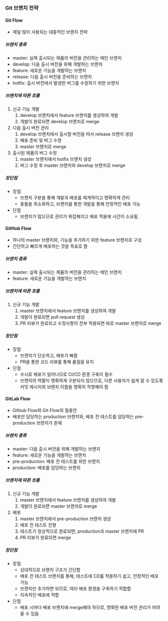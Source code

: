 ### Git 브랜치 전략
#### Git Flow
- 제일 많이 사용되는 대중적인 브랜치 전략
##### 브랜치 종류
- master: 실제 출시되는 제품의 버전을 관리하는 메인 브랜치
- develop: 다음 출시 버전을 위해 개발하는 브랜치
- feature: 새로운 기능을 개발하는 브랜치
- release: 다음 출시 버전을 준비하는 브랜치
- hotfix: 출시 버전에서 발생한 버그를 수정하기 위한 브랜치
##### 브랜치에 따른 흐름
1. 신규 기능 개발
   1. develop 브랜치에서 feature 브랜치를 생성하여 개발
   2. 개발이 완료되면 develop 브랜치로 merge
2. 다음 출시 버전 관리
   1. develop 브랜치에서 출시할 버전을 따서 release 브랜치 생성
   2. 배포 준비 및 버그 수정
   3. master 브랜치로 merge
3. 출시된 제품의 버그 수정
   1. master 브랜치에서 hotfix 브랜치 생성
   2. 버그 수정 후 master 브랜치와 develop 브랜치로 merge

##### 장단점
- 장점
  - 브랜치 구분을 통해 개발과 배포를 체계적이고 명확하게 관리
  - 충돌을 최소화하고, 브랜치를 통한 개발을 통해 안정적인 배포 가능
- 단점
  - 브랜치가 많으므로 관리가 복잡해지고 배포 적용에 시간이 소요됨

#### GitHub Flow
- 하나의 master 브랜치와, 기능을 추가하기 위한 feature 브랜치로 구성
- 간단하고 빠르게 배포하는 것을 목표로 함

##### 브랜치 종류
- master: 실제 출시되는 제품의 버전을 관리하는 메인 브랜치
- feature: 새로운 기능을 개발하는 브랜치

##### 브랜치에 따른 흐름
1. 신규 기능 개발
   1. master 브랜치에서 feature 브랜치를 생성하여 개발
   2. 개발이 완료되면 pull request 생성
   3. PR 리뷰가 완료되고 수정사항이 전부 적용되면 바로 master 브랜치로 merge

##### 장단점
- 장점
  - 브랜치가 단순하고, 배포가 빠름
  - PR을 통한 코드 리뷰를 통해 품질을 유지
- 단점
  - 수시로 배포가 일어나므로 CI/CD 환경 구축이 필수
  - 브랜치의 역활이 명확하게 구분되지 않으므로, 다른 사용자가 쉽게 알 수 있도록 커밋 메시지와 브랜치 이름을 명확히 작명해야 함


#### GitLab Flow
- Github Flow와 Git Flow의 절충안
- 배포만 담당하는 production 브랜치와, 배포 전 테스트를 담당하는 pre-production 브랜치가 존재

##### 브랜치 종류
- master: 다음 출시 버전을 위해 개발하는 브랜치
- feature: 새로운 기능을 개발하는 브랜치
- pre-production: 배포 전 테스트를 위한 브랜치
- production: 배포를 담당하는 브랜치

##### 브랜치에 따른 흐름
1. 신규 기능 개발
   1. master 브랜치에서 feature 브랜치를 생성하여 개발
   2. 개발이 완료되면 master 브랜치로 merge
2. 배포
   1. master 브랜치에서 pre-production 브랜치 생성
   2. 배포 전 테스트 진행
   3. 테스트가 정상적으로 완료되면, production과 master 브랜치에 PR
   4. PR 리뷰가 완료되면 merge

##### 장단점
- 장점
  - 상대적으로 브랜치 구조가 간단함
  - 배포 전 테스트 브랜치를 통해, 테스트에 CD를 적용하기 쉽고, 안정적인 배포 가능
  - 브랜치만 추가하면 되므로, 여러 배포 환경을 구축하기 적합함
  - 지속적인 배포에 적합
- 단점
  - 배포 시마다 배포 브랜치에 merge해야 하므로, 명확한 배포 버전 관리가 어려울 수 있음